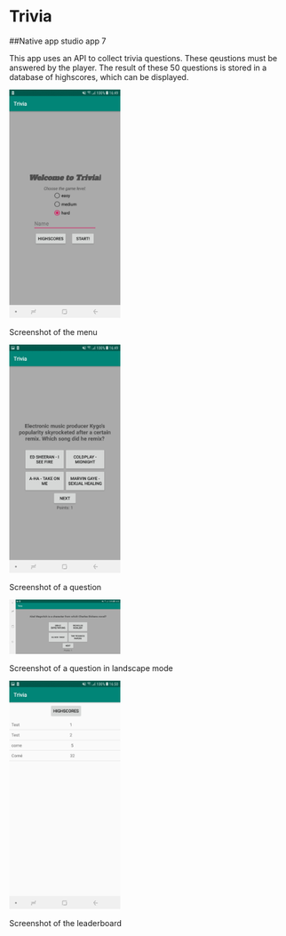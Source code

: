 # Trivia
##Native app studio app 7

This app uses an API to collect trivia questions. These qeustions must be answered by the player.
The result of these 50 questions is stored in a database of highscores, which can be displayed.

<img src="https://github.com/corne12345/Trivia/blob/master/doc/Screenshot_20181212-164916_Trivia.jpg" alt="drawing" width="200"/>

Screenshot of the menu

<img src="https://github.com/corne12345/Trivia/blob/master/doc/Screenshot_20181212-164952_Trivia.jpg" alt="drawing" width="200"/>

Screenshot of a question

<img src="https://github.com/corne12345/Trivia/blob/master/doc/Screenshot_20181212-165006_Trivia.jpg" alt="drawing" width="200"/>

Screenshot of a question in landscape mode

<img src="https://github.com/corne12345/Trivia/blob/master/doc/Screenshot_20181212-165047_Trivia.jpg" alt="drawing" width="200"/>

Screenshot of the leaderboard

